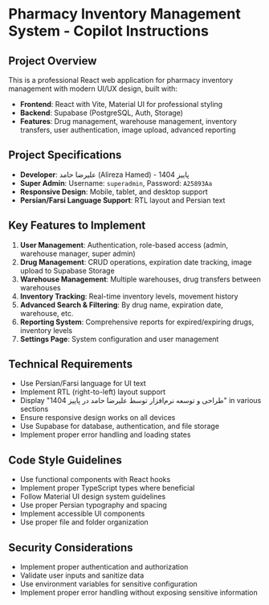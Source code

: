 # Pharmacy Inventory Management System - Copilot Instructions

## Project Overview
This is a professional React web application for pharmacy inventory management with modern UI/UX design, built with:
- **Frontend**: React with Vite, Material UI for professional styling
- **Backend**: Supabase (PostgreSQL, Auth, Storage)
- **Features**: Drug management, warehouse management, inventory transfers, user authentication, image upload, advanced reporting

## Project Specifications
- **Developer**: علیرضا حامد (Alireza Hamed) - پاییز 1404
- **Super Admin**: Username: `superadmin`, Password: `A25893Aa`
- **Responsive Design**: Mobile, tablet, and desktop support
- **Persian/Farsi Language Support**: RTL layout and Persian text

## Key Features to Implement
1. **User Management**: Authentication, role-based access (admin, warehouse manager, super admin)
2. **Drug Management**: CRUD operations, expiration date tracking, image upload to Supabase Storage
3. **Warehouse Management**: Multiple warehouses, drug transfers between warehouses
4. **Inventory Tracking**: Real-time inventory levels, movement history
5. **Advanced Search & Filtering**: By drug name, expiration date, warehouse, etc.
6. **Reporting System**: Comprehensive reports for expired/expiring drugs, inventory levels
7. **Settings Page**: System configuration and user management

## Technical Requirements
- Use Persian/Farsi language for UI text
- Implement RTL (right-to-left) layout support
- Display "طراحی و توسعه نرم‌افزار توسط علیرضا حامد در پاییز 1404" in various sections
- Ensure responsive design works on all devices
- Use Supabase for database, authentication, and file storage
- Implement proper error handling and loading states

## Code Style Guidelines
- Use functional components with React hooks
- Implement proper TypeScript types where beneficial
- Follow Material UI design system guidelines
- Use proper Persian typography and spacing
- Implement accessible UI components
- Use proper file and folder organization

## Security Considerations
- Implement proper authentication and authorization
- Validate user inputs and sanitize data
- Use environment variables for sensitive configuration
- Implement proper error handling without exposing sensitive information
